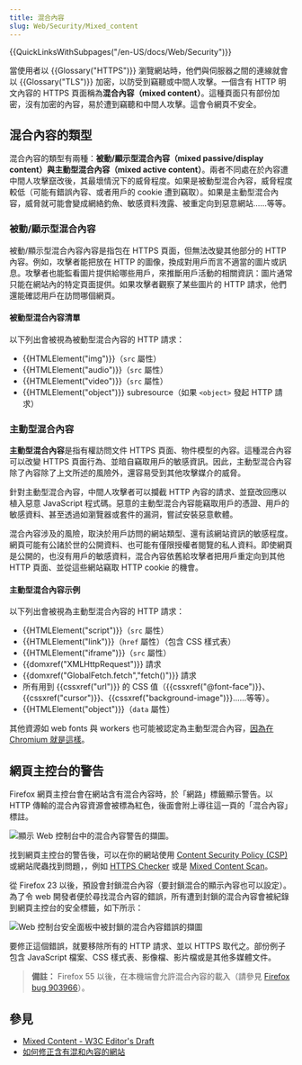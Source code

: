 ```yaml
---
title: 混合內容
slug: Web/Security/Mixed_content
---
```


{{QuickLinksWithSubpages("/en-US/docs/Web/Security")}}

當使用者以 {{Glossary("HTTPS")}} 瀏覽網站時，他們與伺服器之間的連線就會以 {{Glossary("TLS")}} 加密，以防受到竊聽或中間人攻擊。一個含有 HTTP 明文內容的 HTTPS 頁面稱為**混合內容（mixed content）**。這種頁面只有部份加密，沒有加密的內容，易於遭到竊聽和中間人攻擊。這會令網頁不安全。

## 混合內容的類型

混合內容的類型有兩種：**被動/顯示型混合內容（mixed passive/display content）**與**主動型混合內容（mixed active content）**。兩者不同處在於內容遭中間人攻擊竄改後，其最壞情況下的威脅程度。如果是被動型混合內容，威脅程度較低（可能有錯誤內容、或者用戶的 cookie 遭到竊取）。如果是主動型混合內容，威脅就可能會變成網絡釣魚、敏感資料洩露、被重定向到惡意網站……等等。

### 被動/顯示型混合內容

被動/顯示型混合內容內容是指包在 HTTPS 頁面，但無法改變其他部分的 HTTP 內容。例如，攻擊者能把放在 HTTP 的圖像，換成對用戶而言不適當的圖片或訊息。攻擊者也能監看圖片提供給哪些用戶，來推斷用戶活動的相關資訊：圖片通常只能在網站內的特定頁面提供。如果攻擊者觀察了某些圖片的 HTTP 請求，他們還能確認用戶在訪問哪個網頁。

#### 被動型混合內容清單

以下列出會被視為被動型混合內容的 HTTP 請求：

- {{HTMLElement("img")}}（`src` 屬性）
- {{HTMLElement("audio")}}（`src` 屬性）
- {{HTMLElement("video")}}（`src` 屬性）
- {{HTMLElement("object")}} subresource（如果 `<object>` 發起 HTTP 請求）

### 主動型混合內容

**主動型混合內容**是指有權訪問文件 HTTPS 頁面、物件模型的內容。這種混合內容可以改變 HTTPS 頁面行為、並暗自竊取用戶的敏感資訊。因此，主動型混合內容除了內容除了上文所述的風險外，還容易受到其他攻擊媒介的威脅。

針對主動型混合內容，中間人攻擊者可以攔截 HTTP 內容的請求、並竄改回應以植入惡意 JavaScript 程式碼。惡意的主動型混合內容能竊取用戶的憑證、用戶的敏感資料、甚至透過如瀏覽器或套件的漏洞，嘗試安裝惡意軟體。

混合內容涉及的風險，取決於用戶訪問的網站類型、還有該網站資訊的敏感程度。網頁可能有公諸於世的公開資料、也可能有僅限授權者閱覽的私人資料。即使網頁是公開的，也沒有用戶的敏感資料，混合內容依舊給攻擊者把用戶重定向到其他 HTTP 頁面、並從這些網站竊取 HTTP cookie 的機會。

#### 主動型混合內容示例

以下列出會被視為主動型混合內容的 HTTP 請求：

- {{HTMLElement("script")}}（`src` 屬性）
- {{HTMLElement("link")}}（`href` 屬性）（包含 CSS 樣式表）
- {{HTMLElement("iframe")}}（`src` 屬性）
- {{domxref("XMLHttpRequest")}} 請求
- {{domxref("GlobalFetch.fetch","fetch()")}} 請求
- 所有用到 {{cssxref("url")}} 的 CSS 值（{{cssxref("@font-face")}}、{{cssxref("cursor")}}、{{cssxref("background-image")}}……等等）。
- {{HTMLElement("object")}}（`data` 屬性）

其他資源如 web fonts 與 workers 也可能被認定為主動型混合內容，[因為在 Chromium 就是這樣](https://code.google.com/p/chromium/codesearch#chromium/src/third_party/WebKit/Source/core/loader/MixedContentChecker.cpp&q=MixedContentChecker::contextTypeFromContext%20f:cpp&sq=package:chromium&type=cs)。

## 網頁主控台的警告

Firefox 網頁主控台會在網站含有混合內容時，於「網路」標籤顯示警告。以 HTTP 傳輸的混合內容資源會被標為紅色，後面會附上導往這一頁的「混合內容」標註。

![顯示 Web 控制台中的混合內容警告的擷圖。](mixed_content_-_net_pane.png)

找到網頁主控台的警告後，可以在你的網站使用 [Content Security Policy (CSP)](/zh-TW/docs/Web/HTTP/CSP) 或網站爬蟲找到問題，，例如 [HTTPS Checker](https://httpschecker.net/guides/https-checker) 或是 [Mixed Content Scan](https://github.com/bramus/mixed-content-scan)。

從 Firefox 23 以後，預設會封鎖混合內容（要封鎖混合的顯示內容也可以設定）。為了令 web 開發者便於尋找混合內容的錯誤，所有遭到封鎖的混合內容會被紀錄到網頁主控台的安全標籤，如下所示：

![Web 控制台安全面板中被封鎖的混合內容錯誤的擷圖](mixed_content_webconsole.png)

要修正這個錯誤，就要移除所有的 HTTP 請求、並以 HTTPS 取代之。部份例子包含 JavaScript 檔案、CSS 樣式表、影像檔、影片檔或是其他多媒體文件。

> **備註：** Firefox 55 以後，在本機端會允許混合內容的載入（請參見 [Firefox bug 903966](https://bugzil.la/903966)）。

## 參見

- [Mixed Content - W3C Editor's Draft](https://w3c.github.io/webappsec/specs/mixedcontent/)
- [如何修正含有混和內容的網站](/zh-TW/docs/Security/MixedContent/How_to_fix_website_with_mixed_content)
